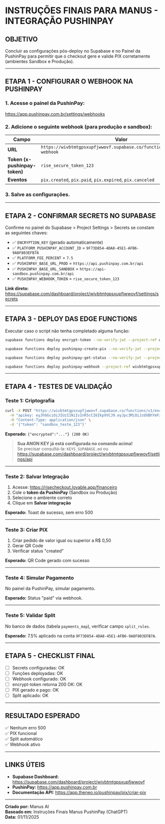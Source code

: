 # INSTRUÇÕES FINAIS PARA MANUS - INTEGRAÇÃO PUSHINPAY

## OBJETIVO

Concluir as configurações pós-deploy no Supabase e no Painel da PushinPay para permitir que o checkout gere e valide PIX corretamente (ambientes Sandbox e Produção).

---

## ETAPA 1 - CONFIGURAR O WEBHOOK NA PUSHINPAY

### 1. Acesse o painel da PushinPay:
https://app.pushinpay.com.br/settings/webhooks

### 2. Adicione o seguinte webhook (para produção e sandbox):

| Campo | Valor |
|-------|-------|
| **URL** | `https://wivbtmtgpsxupfjwwovf.supabase.co/functions/v1/pushinpay-webhook` |
| **Token (x-pushinpay-token)** | `rise_secure_token_123` |
| **Eventos** | `pix.created`, `pix.paid`, `pix.expired`, `pix.canceled` |

### 3. Salve as configurações.

---

## ETAPA 2 - CONFIRMAR SECRETS NO SUPABASE

Confirme no painel do Supabase > Project Settings > Secrets se constam as seguintes chaves:

- ✅ `ENCRYPTION_KEY` (gerado automaticamente)
- ✅ `PLATFORM_PUSHINPAY_ACCOUNT_ID` = `9F73D854-4DA8-45E1-AFB6-9A8F803EFB7A`
- ✅ `PLATFORM_FEE_PERCENT` = `7.5`
- ✅ `PUSHINPAY_BASE_URL_PROD` = `https://api.pushinpay.com.br/api`
- ✅ `PUSHINPAY_BASE_URL_SANDBOX` = `https://api-sandbox.pushinpay.com.br/api`
- ✅ `PUSHINPAY_WEBHOOK_TOKEN` = `rise_secure_token_123`

**Link direto:** https://supabase.com/dashboard/project/wivbtmtgpsxupfjwwovf/settings/secrets

---

## ETAPA 3 - DEPLOY DAS EDGE FUNCTIONS

Executar caso o script não tenha completado alguma função:

```bash
supabase functions deploy encrypt-token --no-verify-jwt --project-ref wivbtmtgpsxupfjwwovf

supabase functions deploy pushinpay-create-pix --no-verify-jwt --project-ref wivbtmtgpsxupfjwwovf

supabase functions deploy pushinpay-get-status --no-verify-jwt --project-ref wivbtmtgpsxupfjwwovf

supabase functions deploy pushinpay-webhook --project-ref wivbtmtgpsxupfjwwovf
```

---

## ETAPA 4 - TESTES DE VALIDAÇÃO

### **Teste 1: Criptografia**

```bash
curl -X POST "https://wivbtmtgpsxupfjwwovf.supabase.co/functions/v1/encrypt-token" \
  -H "apikey: eyJhbGciOiJIUzI1NiIsInR5cCI6IkpXVCJ9.eyJpc3MiOiJzdXBhYmFzZSIsInJlZiI6IndpdmJ0bXRncHN4dXBmand3b3ZmIiwicm9sZSI6ImFub24iLCJpYXQiOjE3NjEwNjYzMjgsImV4cCI6MjA3NjY0MjMyOH0.fiSC6Ic4JLO2haISk-qKBe_nyQ2CWOkEJstE2SehEY8" \
  -H "Content-Type: application/json" \
  -d '{"token": "sandbox_teste_123"}'
```

**Esperado:** `{"encrypted":"..."} (200 OK)`

> **Sua ANON KEY já está configurada no comando acima!**  
> Se precisar consultá-la: `KEYS_SUPABASE.md` ou  
> https://supabase.com/dashboard/project/wivbtmtgpsxupfjwwovf/settings/api

---

### **Teste 2: Salvar Integração**

1. Acesse: https://risecheckout.lovable.app/financeiro
2. Cole o **token da PushinPay** (Sandbox ou Produção)
3. Selecione o ambiente correto
4. Clique em **Salvar integração**

**Esperado:** Toast de sucesso, sem erro 500

---

### **Teste 3: Criar PIX**

1. Criar pedido de valor igual ou superior a R$ 0,50
2. Gerar QR Code
3. Verificar status "created"

**Esperado:** QR Code gerado com sucesso

---

### **Teste 4: Simular Pagamento**

No painel da PushinPay, simular pagamento.

**Esperado:** Status "paid" via webhook.

---

### **Teste 5: Validar Split**

No banco de dados (tabela `payments_map`), verificar campo `split_rules`.

**Esperado:** 7.5% aplicado na conta `9F73D854-4DA8-45E1-AFB6-9A8F803EFB7A`.

---

## ETAPA 5 - CHECKLIST FINAL

- [ ] Secrets configuradas: OK
- [ ] Funções deployadas: OK
- [ ] Webhook configurado: OK
- [ ] encrypt-token retorna 200 OK: OK
- [ ] PIX gerado e pago: OK
- [ ] Split aplicado: OK

---

## RESULTADO ESPERADO

✅ Nenhum erro 500  
✅ PIX funcional  
✅ Split automático  
✅ Webhook ativo

---

## LINKS ÚTEIS

- **Supabase Dashboard:** https://supabase.com/dashboard/project/wivbtmtgpsxupfjwwovf
- **PushinPay:** https://app.pushinpay.com.br
- **Documentação API:** https://app.theneo.io/pushinpay/pix/criar-pix

---

**Criado por:** Manus AI  
**Baseado em:** Instruções Finais Manus PushinPay (ChatGPT)  
**Data:** 01/11/2025
